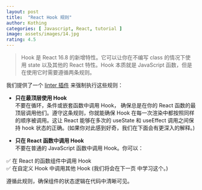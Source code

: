 ```yaml
---
layout: post
title:  "React Hook 规则"
author: Kothing
categories: [ Javascript, React, tutorial ]
image: assets/images/14.jpg
rating: 4.5
---
```

> Hook 是 React 16.8 的新增特性。它可以让你在不编写 class 的情况下使用 state 以及其他的 React 特性。Hook 本质就是 JavaScript 函数，但是在使用它时需要遵循两条规则。

我们提供了一个 [linter 插件](https://www.npmjs.com/package/eslint-plugin-react-hooks "linter") 来强制执行这些规则：

+ **只在最顶层使用 Hook**  
不要在循环，条件或嵌套函数中调用 Hook， 确保总是在你的 React 函数的最顶层调用他们。遵守这条规则，你就能确保 Hook 在每一次渲染中都按照同样的顺序被调用。这让 React 能够在多次的 useState 和 useEffect 调用之间保持 hook 状态的正确。(如果你对此感到好奇，我们在下面会有更深入的解释。)

+ **只在 React 函数中调用 Hook**  
不要在普通的 JavaScript 函数中调用 Hook。你可以：

✅ 在 React 的函数组件中调用 Hook  
✅ 在自定义 Hook 中调用其他 Hook (我们将会在下一页 中学习这个。) 

遵循此规则，确保组件的状态逻辑在代码中清晰可见。
